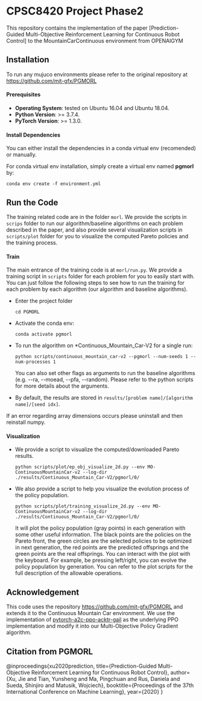 # CPSC8420 Project Phase2

This repository contains the implementation of the paper [Prediction-Guided Multi-Objective Reinforcement Learning for Continuous Robot Control] to the MountainCarContinuous environment from OPENAIGYM


## Installation

To run any mujuco environments please refer to the original repository at https://github.com/mit-gfx/PGMORL

#### Prerequisites

- **Operating System**: tested on Ubuntu 16.04 and Ubuntu 18.04.
- **Python Version**: >= 3.7.4.
- **PyTorch Version**: >= 1.3.0.

#### Install Dependencies

You can either install the dependencies in a conda virtual env (recomended) or manually. 

For conda virtual env installation, simply create a virtual env named **pgmorl** by:

```
conda env create -f environment.yml
```

## Run the Code

The training related code are in the folder `morl`. We provide the scripts in `scrips` folder to run our algorithm/baseline algorithms on each problem described in the paper, and also provide several visualization scripts in `scripts/plot` folder for you to visualize the computed Pareto policies and the training process. 

#### Train

The main entrance of the training code is at  `morl/run.py`. We provide a training script in `scripts` folder for each problem for you to easily start with. You can just follow the following steps to see how to run the training for each problem by each algorithm (our algorithm and baseline algorithms).

- Enter the project folder

  ```
  cd PGMORL
  ```

- Activate the conda env:

  ```
  conda activate pgmorl
  ```

- To run the algorithm on *Continuous_Mountain_Car-V2 for a single run:

  ```
  python scripts/continuous_mountain_car-v2 --pgmorl --num-seeds 1 --num-processes 1
  ```

  You can also set other flags as arguments to run the baseline algorithms (e.g. --ra, --moead, --pfa, --random). Please refer to the python scripts for more details about the arguments.

- By default, the results are stored in `results/[problem name]/[algorithm name]/[seed idx]`.

If an error regarding array dimensions occurs please uninstall and then reinstall numpy.

#### Visualization

- We provide a script to visualize the computed/downloaded Pareto results.

  ```
  python scripts/plot/ep_obj_visualize_2d.py --env MO-ContinuousMountainCar-v2 --log-dir ./results/Continuous_Mountain_Car-V2/pgmorl/0/
  ```

- We also provide a script to help you visualize the evolution process of the policy population.

  ```
  python scripts/plot/training_visualize_2d.py --env MO-ContinuousMountainCar-v2 --log-dir ./results/Continuous_Mountain_Car-V2/pgmorl/0/
  ```
  
  It will plot the policy population (gray points) in each generation with some other useful information. The black points are the policies on the Pareto front, the green circles are the selected policies to be optimized in next generation, the red points are the predicted offsprings and the green points are the real offsprings. You can interact with the plot with the keyboard. For example, be pressing left/right, you can evolve the policy population by generation. You can refer to the plot scripts for the full description of the allowable operations.


## Acknowledgement
This code uses the repository  https://github.com/mit-gfx/PGMORL and extends it to the Continuous Mountain Car environment.
We use the implementation of [pytorch-a2c-ppo-acktr-gail](https://github.com/ikostrikov/pytorch-a2c-ppo-acktr-gail) as the underlying PPO implementation and modify it into our Multi-Objective Policy Gradient algorithm.



## Citation from PGMORL

@inproceedings{xu2020prediction,
  title={Prediction-Guided Multi-Objective Reinforcement Learning for Continuous Robot Control},
  author={Xu, Jie and Tian, Yunsheng and Ma, Pingchuan and Rus, Daniela and Sueda, Shinjiro and Matusik, Wojciech},
  booktitle={Proceedings of the 37th International Conference on Machine Learning},
  year={2020}
}



